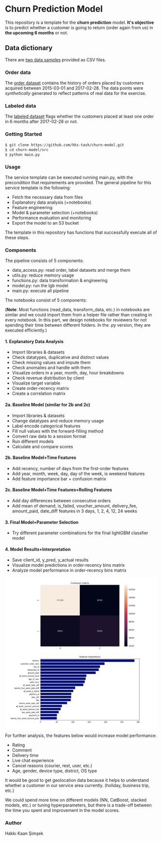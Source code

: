 # Churn Prediction Model #

This repository is a template for the **churn prediction** model. **It's objective** is to predict whether a customer is going to return (order again from us) in **the upcoming 6 months** or not.  

## Data dictionary  
  
There are [two data samples](./input/) provided as CSV files.  
  
### Order data  
  
The [order dataset](./input/machine_learning_challenge_order_data.csv) contains the history of orders placed by customers acquired between 2015-03-01 and 2017-02-28. The data points were *synthetically* generated to reflect patterns of real data for the exercise.  

### Labeled data  
  
The [labeled dataset](./input/machine_learning_challenge_labeled_data.csv) flags whether the customers placed at least one order in 6 months after 2017-02-28 or not.  

### Getting Started ###

```
$ git clone https://github.com/hks-task/churn-model.git
$ cd churn-model/src
$ python main.py
```

### Usage ###

The service template can be executed running main.py, with the precondition that requirements are provided.
The general pipeline for this service template is the following:

* Fetch the necessary data from files
* Explanatory data analysis (+notebooks)
* Feature engineering
* Model & parameter selection (+notebooks)
* Performance evaluation and monitoring
* Export the model to an S3 bucket

The template in this repository has functions that successfully execute all of these steps.

### Components ###

The pipeline consists of 5 components:

* data_access.py: read order, label datasets and merge them
* utils.py: reduce memory usage
* functions.py: data transformation & engineering 
* model.py: run the lgb model
* main.py: execute all pipeline

The notebooks consist of 5 components:

(**Note**: Most functions (read_data, transform_data, etc.) in notebooks are similar and we could import them from a helper file rather than creating in every notebook. In this part, we design notebooks for reviewers for not spending their time between different folders. In the .py version, they are executed efficiently.)


#### 1. Explanatory Data Analysis ####

- Import libraries & datasets
- Check datatypes, duplicative and distinct values 
- Check missing values and impute them
- Check anomalies and handle with them
- Visualize orders in a year, month, day, hour breakdowns
- Check revenue distribution by client 
- Visualize target variable
- Create order-recency matrix
- Create a correlation matrix

#### 2a. Baseline Model (similar for 2b and 2c) ####

- Import libraries & datasets
- Change datatypes and reduce memory usage
- Label encode categorical features
- Fill null values with the forward-filling method
- Convert raw data to a session format
- Run different models
- Calculate and compare scores

#### 2b. Baseline Model+Time Features ####

- Add recency, number of days from the first-order features
- Add year, month, week, day, day of the week, is weekend features
- Add feature importance bar + confusion matrix

#### 2c. Baseline Model+Time Features+Rolling Features ####

- Add day differences between consecutive orders 
- Add mean of demand, is_failed, voucher_amount, delivery_fee, amount_paid, date_diff features in 3 days, 1, 2, 4, 12, 24 weeks

#### 3. Final Model+Parameter Selection ####

- Try different parameter combinations for the final lightGBM classfier model

#### 4. Model Results+Interpretation ####

- Save client_id, y_pred, y_actual results
- Visualize model predictions in order-recency bins matrix
- Analyze model performance in order-recency bins matrix

![Screenshot](./notebooks/output/feature_importance.png)

For further analysis, the features below would increase model performance: 

- Rating
- Comment
- Delivery time
- Live chat experience
- Cancel reasons (courier, rest, user, etc.)
- Age, gender, device type, district, OS type

It would be good to get geolocation data because it helps to understand whether a customer in our service area currently. (holiday, business trip, etc.)

We could spend more time on different models (NN, CatBoost, stacked models, etc.) or tuning hyperparameters, but there is a trade-off between the time you spent and improvement in the model scores. 

### Author ###
Hakkı Kaan Şimşek